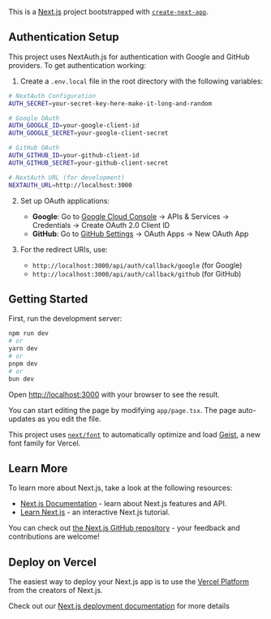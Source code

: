 This is a [Next.js](https://nextjs.org) project bootstrapped with [`create-next-app`](https://nextjs.org/docs/app/api-reference/cli/create-next-app).

## Authentication Setup

This project uses NextAuth.js for authentication with Google and GitHub providers. To get authentication working:

1. Create a `.env.local` file in the root directory with the following variables:

```bash
# NextAuth Configuration
AUTH_SECRET=your-secret-key-here-make-it-long-and-random

# Google OAuth
AUTH_GOOGLE_ID=your-google-client-id
AUTH_GOOGLE_SECRET=your-google-client-secret

# GitHub OAuth
AUTH_GITHUB_ID=your-github-client-id
AUTH_GITHUB_SECRET=your-github-client-secret

# NextAuth URL (for development)
NEXTAUTH_URL=http://localhost:3000
```

2. Set up OAuth applications:

   - **Google**: Go to [Google Cloud Console](https://console.cloud.google.com/) → APIs & Services → Credentials → Create OAuth 2.0 Client ID
   - **GitHub**: Go to [GitHub Settings](https://github.com/settings/developers) → OAuth Apps → New OAuth App

3. For the redirect URIs, use:
   - `http://localhost:3000/api/auth/callback/google` (for Google)
   - `http://localhost:3000/api/auth/callback/github` (for GitHub)

## Getting Started

First, run the development server:

```bash
npm run dev
# or
yarn dev
# or
pnpm dev
# or
bun dev
```

Open [http://localhost:3000](http://localhost:3000) with your browser to see the result.

You can start editing the page by modifying `app/page.tsx`. The page auto-updates as you edit the file.

This project uses [`next/font`](https://nextjs.org/docs/app/building-your-application/optimizing/fonts) to automatically optimize and load [Geist](https://vercel.com/font), a new font family for Vercel.

## Learn More

To learn more about Next.js, take a look at the following resources:

- [Next.js Documentation](https://nextjs.org/docs) - learn about Next.js features and API.
- [Learn Next.js](https://nextjs.org/learn) - an interactive Next.js tutorial.

You can check out [the Next.js GitHub repository](https://github.com/vercel/next.js) - your feedback and contributions are welcome!

## Deploy on Vercel

The easiest way to deploy your Next.js app is to use the [Vercel Platform](https://vercel.com/new?utm_medium=default-template&filter=next.js&utm_source=create-next-app&utm_campaign=create-next-app-readme) from the creators of Next.js.

Check out our [Next.js deployment documentation](https://nextjs.org/docs/app/building-your-application/deploying) for more details
